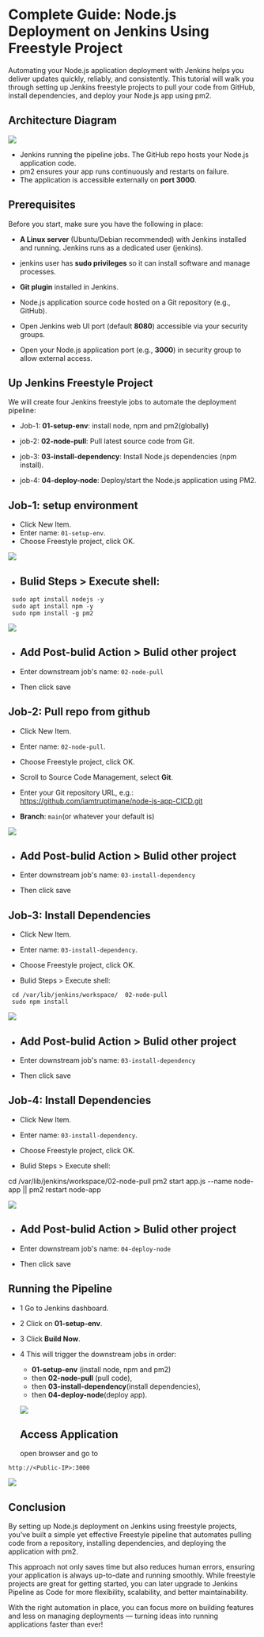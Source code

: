 # Complete Guide: Node.js Deployment on Jenkins Using Freestyle Project

Automating your Node.js application deployment with Jenkins helps you deliver updates quickly, reliably, and consistently. This tutorial will walk you through setting up Jenkins freestyle projects to pull your code from GitHub, install dependencies, and deploy your Node.js app using pm2.

## Architecture Diagram

![](./img/node1.png)

* Jenkins running the pipeline jobs. The GitHub repo hosts your Node.js application code.
* pm2 ensures your app runs continuously and restarts on failure.
* The application is accessible externally on **port 3000**.

## Prerequisites
Before you start, make sure you have the following in place:

* **A Linux server** (Ubuntu/Debian recommended) with Jenkins installed and running. Jenkins runs as a dedicated user (jenkins).

* jenkins user has **sudo privileges** so it can install software and manage processes.

* **Git plugin** installed in Jenkins.

* Node.js application source code hosted on a Git repository (e.g., GitHub).

* Open Jenkins web UI port (default **8080**) accessible via your security groups.

* Open your Node.js application port (e.g., **3000**) in security group to allow external access.


## Up Jenkins Freestyle Project
We will create four Jenkins freestyle jobs to automate the deployment pipeline:

* Job-1: **01-setup-env**: install node, npm and pm2(globally)

* job-2: **02-node-pull**: Pull latest source code from Git.

* job-3: **03-install-dependency**: Install Node.js dependencies (npm install).

* job-4: **04-deploy-node**: Deploy/start the Node.js application using PM2.

## Job-1: setup environment
* Click New Item.
* Enter name: `01-setup-env`.
* Choose Freestyle project, click OK.

![](./img/p1.png)

* ## Bulid Steps > Execute shell:
```
 sudo apt install nodejs -y
 sudo apt install npm -y
 sudo npm install -g pm2
```
![](./img/pp1.png)

* ## Add Post-bulid Action > Bulid other project

* Enter downstream job's name: `02-node-pull`

* Then click save

## Job-2: Pull repo from github
* Click New Item.

* Enter name: `02-node-pull`.

* Choose Freestyle project, click OK.

* Scroll to Source Code Management, select **Git**.

* Enter your Git repository URL, e.g.: https://github.com/iamtruptimane/node-js-app-CICD.git

* **Branch**: `main`(or whatever your default is)

![](./img/p4.png)

* ## Add Post-bulid Action > Bulid other project

* Enter downstream job's name: `03-install-dependency`

* Then click save

## Job-3: Install Dependencies
* Click New Item.

* Enter name: `03-install-dependency`.

* Choose Freestyle project, click OK.

* Bulid Steps > Execute shell:
```
 cd /var/lib/jenkins/workspace/  02-node-pull
 sudo npm install
```
![](./img/p5.png)

* ## Add Post-bulid Action > Bulid other project

* Enter downstream job's name: `03-install-dependency`
* Then click save

## Job-4: Install Dependencies
* Click New Item.

* Enter name: `03-install-dependency`.

* Choose Freestyle project, click OK.

* Bulid Steps > Execute shell:

 cd /var/lib/jenkins/workspace/02-node-pull
 pm2 start app.js --name node-app || pm2 restart node-app

![](./img/p6.png)
* ## Add Post-bulid Action > Bulid other project

* Enter downstream job's name: `04-deploy-node`

* Then click save

## Running the Pipeline
* 1 Go to Jenkins dashboard.
* 2 Click on **01-setup-env**.
* 3 Click **Build Now**.
* 4 This will trigger the downstream jobs in order:
   * **01-setup-env** (install node, npm and  pm2)
   * then **02-node-pull** (pull code),
   *  then **03-install-dependency**(install dependencies),
   * then **04-deploy-node**(deploy app).

   ![](./img/p77.png)

   ## Access Application
   open browser and go to
```
http://<Public-IP>:3000
```
![](./img/p8.png)

## Conclusion
By setting up Node.js deployment on Jenkins using freestyle projects, you’ve built a simple yet effective Freestyle pipeline that automates pulling code from a repository, installing dependencies, and deploying the application with pm2.

This approach not only saves time but also reduces human errors, ensuring your application is always up-to-date and running smoothly. While freestyle projects are great for getting started, you can later upgrade to Jenkins Pipeline as Code for more flexibility, scalability, and better maintainability.

With the right automation in place, you can focus more on building features and less on managing deployments — turning ideas into running applications faster than ever!





























